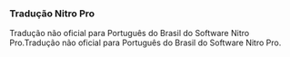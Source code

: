 ### Tradução Nitro Pro
Tradução não oficial para Português do Brasil do Software Nitro Pro.Tradução não oficial para Português do Brasil do Software Nitro Pro.
<!--
##### Progresso da tradução:

| Arquivo | Traduzido | Revisado | Finalizado |
| :-------: | :---------: | :--------: | :----------: |
| np_page_edit.dll | Sim | Não | Não | 


#### Como gerar os arquivos traduzidos
##### Manualmente:

>OBS: Para compilar os scripts e gerar as traduções é necessário o Software [Resource Hacker](http://www.angusj.com/resourcehacker/)

Copiar todos os arquivos das pastas:  "MUI Files", "RC Files" e "BIN Files" para um diretório em comum, temporário, onde ficará os arquivos compilados e arquivos de saída.

Para cada arquivo de recurso (.rc) presente na pasta comum, compilar o resource usando o comando:

```ResourceHacker.exe  -open <nome_do_arquivo>.rc -save <nome_do_arquivo>.res -action compile -log CON```

Para cada arquivo .res presente na pasta comum, criar um script à partir do seguinte template:

```
[FILENAMES]
Exe=<nome_do_arquivo>.mui
SaveAs=output/<nome_do_arquivo>.dll.mui
Log=logs/<nome_do_arquivo>.dll.mui.log
[COMMANDS]
-addoverwrite     <nome_do_arquivo>.res
```

##### Usando Python:
Para compilar todos os arquivos de recursos:
```python scripts/compile.py``` -->